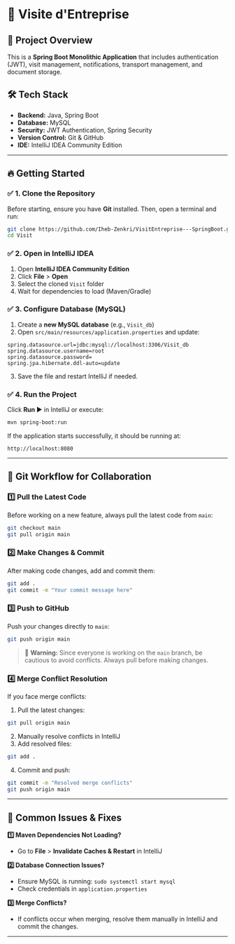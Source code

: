 # 🚀 Visite d'Entreprise

## 📌 Project Overview
This is a **Spring Boot Monolithic Application** that includes authentication (JWT), visit management, notifications, transport management, and document storage.

## 🛠 Tech Stack
- **Backend:** Java, Spring Boot
- **Database:** MySQL
- **Security:** JWT Authentication, Spring Security
- **Version Control:** Git & GitHub
- **IDE:** IntelliJ IDEA Community Edition

---

## 🔥 Getting Started

### ✅ 1. Clone the Repository
Before starting, ensure you have **Git** installed. Then, open a terminal and run:

```sh
git clone https://github.com/Iheb-Zenkri/VisitEntreprise---SpringBoot.git
cd Visit
```

### ✅ 2. Open in IntelliJ IDEA
1. Open **IntelliJ IDEA Community Edition**
2. Click **File** > **Open**
3. Select the cloned `Visit` folder
4. Wait for dependencies to load (Maven/Gradle)

### ✅ 3. Configure Database (MySQL)
1. Create a **new MySQL database** (e.g., `Visit_db`)
2. Open `src/main/resources/application.properties` and update:

```properties
spring.datasource.url=jdbc:mysql://localhost:3306/Visit_db
spring.datasource.username=root
spring.datasource.password=
spring.jpa.hibernate.ddl-auto=update
```

3. Save the file and restart IntelliJ if needed.

### ✅ 4. Run the Project
Click **Run ▶️** in IntelliJ or execute:

```sh
mvn spring-boot:run
```

If the application starts successfully, it should be running at:
```
http://localhost:8080
```

---

## 🔄 Git Workflow for Collaboration

### 1️⃣ Pull the Latest Code
Before working on a new feature, always pull the latest code from `main`:

```sh
git checkout main
git pull origin main
```

### 2️⃣ Make Changes & Commit
After making code changes, add and commit them:

```sh
git add .
git commit -m "Your commit message here"
```

### 3️⃣ Push to GitHub
Push your changes directly to `main`:

```sh
git push origin main
```

> 🚨 **Warning:** Since everyone is working on the `main` branch, be cautious to avoid conflicts. Always pull before making changes.

### 4️⃣ Merge Conflict Resolution
If you face merge conflicts:
1. Pull the latest changes:

```sh
git pull origin main
```

2. Manually resolve conflicts in IntelliJ
3. Add resolved files:

```sh
git add .
```

4. Commit and push:

```sh
git commit -m "Resolved merge conflicts"
git push origin main
```

---

## 🔧 Common Issues & Fixes

**1️⃣ Maven Dependencies Not Loading?**
- Go to **File** > **Invalidate Caches & Restart** in IntelliJ

**2️⃣ Database Connection Issues?**
- Ensure MySQL is running: `sudo systemctl start mysql`
- Check credentials in `application.properties`

**3️⃣ Merge Conflicts?**
- If conflicts occur when merging, resolve them manually in IntelliJ and commit the changes.

---
